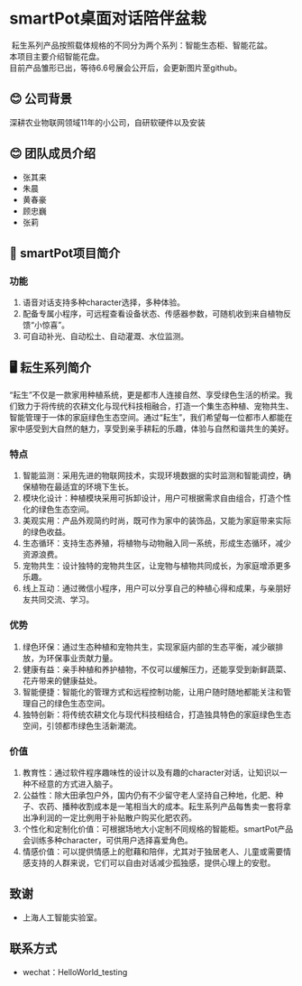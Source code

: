 # smartPot桌面对话陪伴盆栽

![]()
  耘生系列产品按照载体规格的不同分为两个系列：智能生态柜、智能花盆。<br>
  本项目主要介绍智能花盘。<br>
  目前产品雏形已出，等待6.6号展会公开后，会更新图片至github。

## 😊 公司背景

深耕农业物联网领域11年的小公司，自研软硬件以及安装


## 😊 团队成员介绍
- 张其来
- 朱晨
- 黄春豪
- 顾忠巍
- 张莉

## 📝 smartPot项目简介
### 功能
1. 语音对话支持多种character选择，多种体验。
2. 配备专属小程序，可远程查看设备状态、传感器参数，可随机收到来自植物反馈“小惊喜”。
3. 可自动补光、自动松土、自动灌溉、水位监测。



## 🖥️ 耘生系列简介
  “耘生”不仅是一款家用种植系统，更是都市人连接自然、享受绿色生活的桥梁。我们致力于将传统的农耕文化与现代科技相融合，打造一个集生态种植、宠物共生、智能管理于一体的家庭绿色生态空间。通过“耘生”，我们希望每一位都市人都能在家中感受到大自然的魅力，享受到亲手耕耘的乐趣，体验与自然和谐共生的美好。<br>
### 特点
1. 智能监测：采用先进的物联网技术，实现环境数据的实时监测和智能调控，确保植物在最适宜的环境下生长。
2. 模块化设计：种植模块采用可拆卸设计，用户可根据需求自由组合，打造个性化的绿色生态空间。
3. 美观实用：产品外观简约时尚，既可作为家中的装饰品，又能为家庭带来实际的绿色收益。
4. 生态循环：支持生态养殖，将植物与动物融入同一系统，形成生态循环，减少资源浪费。
5. 宠物共生：设计独特的宠物共生区，让宠物与植物共同成长，为家庭增添更多乐趣。
6. 线上互动：通过微信小程序，用户可以分享自己的种植心得和成果，与亲朋好友共同交流、学习。

### 优势
1. 绿色环保：通过生态种植和宠物共生，实现家庭内部的生态平衡，减少碳排放，为环保事业贡献力量。
2. 健康有益：亲手种植和养护植物，不仅可以缓解压力，还能享受到新鲜蔬菜、花卉带来的健康益处。
3. 智能便捷：智能化的管理方式和远程控制功能，让用户随时随地都能关注和管理自己的绿色生态空间。
4. 独特创新：将传统农耕文化与现代科技相结合，打造独具特色的家庭绿色生态空间，引领都市绿色生活新潮流。

### 价值
1. 教育性：通过软件程序趣味性的设计以及有趣的character对话，让知识以一种不经意的方式进入脑子。
2. 公益性：除大田承包户外，国内仍有不少留守老人坚持自己种地，化肥、种子、农药、播种收割成本是一笔相当大的成本。耘生系列产品每售卖一套将拿出净利润的一定比例用于补贴散户购买化肥农药。
3. 个性化和定制化价值：可根据场地大小定制不同规格的智能柜。smartPot产品会训练多种character，可供用户选择喜爱角色。
4. 情感价值：可以提供情感上的慰藉和陪伴，尤其对于独居老人、儿童或需要情感支持的人群来说，它们可以自由对话减少孤独感，提供心理上的安慰。


## 致谢
- 上海人工智能实验室。

## 联系方式
- wechat：HelloWorld_testing

